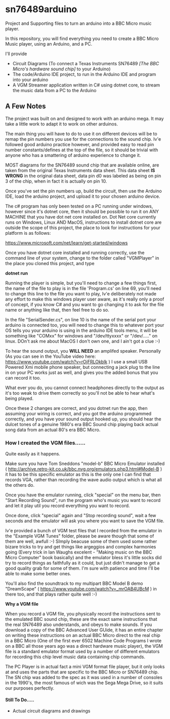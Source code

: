 # sn76489arduino
Project and Supporting files to turn an arduino into a BBC Micro music player.

In this repository, you will find everything you need to create a BBC Micro Music player, using an Arduino, and a PC.

I'll provide

* Circuit Diagrams (To connect a Texas Instruments SN76489 *[The BBC Micro's hardware sound chip]* to your Arduino)
* The code/Arduino IDE project, to run in the Arduino IDE and program into your arduino
* A VGM Streamer application written in C# using dotnet core, to stream the music data from a PC to the Arduino

## A Few Notes

The project was built on and designed to work with an arduino mega.  It may take a little work to adapt it to work on other arduinos.

The main thing you will have to do to use it on different devices will be to remap the pin numbers you use for the connections to the sound chip.  Iv'e followed good arduino practice however, and provided easy to read pin number constants/defines at the top of the file, so it should be trivial with anyone who has a smattering of arduino experience to change it.

MOST diagrams for the SN76489 sound chip that are available online, are taken from the original Texas Instruments data sheet.  This data sheet **IS WRONG** in the original data sheet, data pin d0 was labeled as being on pin 3 of the chip, when in fact it is actually on pin 10.

Once you've set the pin numbers up, build the circuit, then use the Arduino IDE, load the arduino project, and upload it to your chosen arduino device.

The c# program has only been tested on a PC running under windows, however since it's dotnet core, then it should be possible to run it on ANY MACHINE that you have dot net core installed on.  Dot Net core currently runs on Windows, Linux AND MacOS, instructions to install dotnet core are outside the scope of this project, the place to look for instructions for your platform is as follows:

https://www.microsoft.com/net/learn/get-started/windows

Once you have dotnet core installed and running correctly, use the command line of your system, change to the folder called "VGMPlayer" in the place you cloned this project, and type

**dotnet run**

Running the player is simple, but you'll need to change a few things first, the name of the file to play is in the file 'Program.cs' on line 69, you'll need to change this line to the file you want to play, Iv'e deliberately not made any effort to make this windows player user aware, as it's really only a proof of concept, if you know C# and you want to go changing it to ask for the file name or anything like that, then feel free to do so.

In the file "SerialSender.cs", on line 10 is the name of the serial port your arduino is connected too, you will need to change this to whatever port your OS tells you your arduino is using in the arduino IDE tools menu, it will be something like "COMxx" for windows and "/dev/ttyxxxx" or "/dev/....." on linux.  DOn't ask me about MacOS I don't own one, and I ain't got a clue :-)

To hear the sound output, you **WILL NEED** an amplifed speaker.  Personally (As you can see in the YouTube video here: https://www.youtube.com/watch?v=rOjFRLOkblk ) I use a small USB Powered Xmi mobile phone speaker, but connecting a jack plug to the line in on your PC works just as well, and gives you the added bonus that you can record it too.

What ever you do, you cannot connect headphones directly to the output as it's too weak to drive them correctly so you'll not be able to hear what's being played.

Once these 2 changes are correct, and you dotnet run the app, then assuming your wiring is correct, and you got the arduino programmed correctly, and you have your sound output hooked up, you should hear the dulcet tones of a genuine 1980's era BBC Sound chip playing back actual song data from an actual 80's era BBC Micro.

### How I created the VGM files......
Quite easily as it happens.

Make sure you have Tom Sneddons "model-b" BBC Micro Emulator installed ( http://archive.retro-kit.co.uk/bbc.nvg.org/emulators.php3.html#Model-B ) it has to be this specific emulator as this is the only one I can find that records VGA, rather than recording the wave audio output which is what all the others do.

Once you have the emulator running, click "special" on the menu bar, then "Start Recording Sound", run the program who's music you want to record and let it play util you record everything you want to record.

Once done, click "special" again and "Stop recording sound", wait a few seconds and the emulator will ask you where you want to save the VGM file.

Iv'e provided a bunch of VGM test files that I recorded from the emulator in the "Example VGM Tunes" folder, please be aware though that some of them are well, awfull :-)  SImply beacuse some of them used some rather bizare tricks to try and get things like argeggios and complex harmonies going (Every trick in Ian Waughs excelent - "Making music on the BBC Micro Computer" book basically) and the emulator bless it's little socks did try to record things as faithfully as it could, but just didn't manage to get a good quality grab for some of them.  I'm sure with patience and time I'll be able to make some better ones.

You'll also find the soundtrack to my multipart BBC Model B demo "DreamScape" ( https://www.youtube.com/watch?v=_mrOAB4UBcM ) in there too, and that plays rather quite well :-)

**Why a VGM file**

When you record a VGM file, you physically record the instructions sent to the emulated BBC sound chip, these are the exact same instructions that the real SN76489 also understands, and obeys to make sounds.  If you download a copy of the BBC Advanced User GUide, it has an entire chapter on writing these instructions on an actual BBC Micro direct to the real chip in a BBC Micro (One of the first ever 6502 Machine Code Programs I wrote on a BBC all those years ago was a direct hardware music player), the VGM file is a standard emulator format used by a number of different emulators for recording this chip level music data containing chip commands.

The PC Player is in actual fact a mini VGM format file player, but it only looks at and uses the parts that are specific to the BBC Micro or SN76489 chip.  The SN chip was added to the spec as it was used in a number of consoles in the 1990's, the most famous of wich was the Sega Mega Drive, so it suits our purposes perfectly.

#### Still To Do.....
* Actual circuit diagrams and drawings
